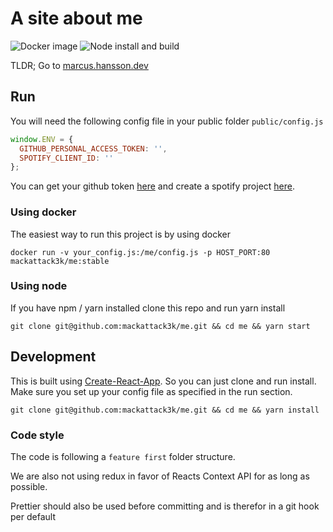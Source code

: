 # A site about me
![Docker image](https://github.com/mackattack3k/me/workflows/Dockerhub/badge.svg)
![Node install and build](https://github.com/mackattack3k/me/workflows/Node%20install,%20build,%20test/badge.svg)

TLDR; Go to [marcus.hansson.dev](https://marcus.hansson.dev)

## Run
You will need the following config file in your public folder `public/config.js`
```javascript
window.ENV = {
  GITHUB_PERSONAL_ACCESS_TOKEN: '',
  SPOTIFY_CLIENT_ID: ''
};
```
You can get your github token [here](https://help.github.com/en/articles/creating-a-personal-access-token-for-the-command-line)
 and create a spotify project [here](https://developer.spotify.com/dashboard/).

### Using docker

The easiest way to run this project is by using docker
```shell script
docker run -v your_config.js:/me/config.js -p HOST_PORT:80 mackattack3k/me:stable
```

### Using node

If you have npm / yarn installed clone this repo and run yarn install
```
git clone git@github.com:mackattack3k/me.git && cd me && yarn start
```

## Development

This is built using [Create-React-App](https://github.com/facebook/create-react-app). So you can just clone and run install. Make sure you
 set up
 your config file as specified in the run section.

```
git clone git@github.com:mackattack3k/me.git && cd me && yarn install
```

### Code style

The code is following a `feature first` folder structure.

We are also not using redux in favor of Reacts Context API for as long as possible.

Prettier should also be used before committing and is therefor in a git hook per default
